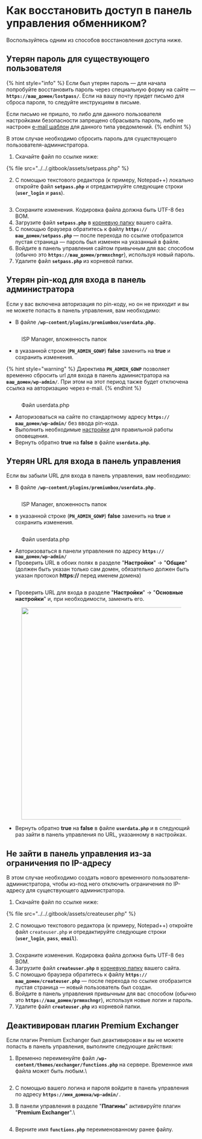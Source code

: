 # Как восстановить доступ в панель управления обменником?

Воспользуйтесь одним из способов восстановления доступа ниже.

## Утерян пароль для существующего пользователя

{% hint style="info" %}
Если был утерян пароль — для начала попробуйте восстановить пароль через специальную форму на сайте — **`https://ваш_домен/lostpass/`**. Если на вашу почту придет письмо для сброса пароля, то следуйте инструкциям в письме.

Если письмо не пришло, то либо для данного пользователя настройками безопасности запрещено сбрасывать пароль, либо не настроен [e-mail шаблон](https://premium.gitbook.io/main/osnovnye-nastroiki/uvedomleniya-administratoram-i-klientam/uvedomleniya-po-e-mail#nastroika-shablonov-pisem) для данного типа уведомлений.
{% endhint %}

В этом случае необходимо сбросить пароль для существующего пользователя-администратора.

1. Скачайте файл по ссылке ниже:

{% file src="../../.gitbook/assets/setpass.php" %}

2. С помощью текстового редактора (к примеру, Notepad++) локально откройте файл **`setpass.php`** и отредактируйте следующие строки (**`user_login`** и **`pass`**).

<figure><img src="../../.gitbook/assets/Screenshot_33.png" alt=""><figcaption></figcaption></figure>

3. Сохраните изменения. Кодировка файла должна быть UTF-8 без BOM.
4. Загрузите файл **`setpass.php`** в [корневую папку](https://premium.gitbook.io/rukovodstvo-polzovatelya/osnovnye-nastroiki/faq/kak-naiti-kornevuyu-papku-saita-na-servere) вашего сайта.
5. С помощью браузера обратитесь к файлу **`https://ваш_домен/setpass.php`** — после перехода по ссылке отобразится пустая страница — пароль был изменен на указанный в файле.
6. Войдите в панель управления сайтом привычным для вас способом (обычно это **`https://ваш_домен/prmmxchngr`**), используя новый пароль.
7. Удалите файл **`setpass.php`** из корневой папки.

## Утерян pin-код для входа в панель администратора

Если у вас включена авторизация по pin-коду, но он не приходит и вы не можете попасть в панель управления, вам необходимо:

* В файле **`/wp-content/plugins/premiumbox/userdata.php`**`.`

<figure><img src="../../.gitbook/assets/image (1263).png" alt=""><figcaption><p>ISP Manager, вложенность папок</p></figcaption></figure>

* &#x20;в указанной строке (**`PN_ADMIN_GOWP`**) **false** заменить на **true** и сохранить изменения.

{% hint style="warning" %}
Директива **`PN_ADMIN_GOWP`** позволяет временно сбросить url для входа в панель администратора на **`ваш_домен/wp-admin/`**. При этом на этот период также будет отключена ссылка на авторизацию через e-mail.
{% endhint %}

<figure><img src="../../.gitbook/assets/image (1089).png" alt=""><figcaption><p>Файл userdata.php</p></figcaption></figure>

* Авторизоваться на сайте по стандартному адресу **`https://ваш_домен/wp-admin/`** без ввода pin-кода.
* Выполнить необходимые [настройки](https://premium.gitbook.io/rukovodstvo-polzovatelya/navigaciya/nastroiki/dvukhfaktornaya-avtorizaciya-2fa-v-paneli-upravleniya-saitom) для правильной работы оповещения.
* Вернуть обратно **true** на **false** в файле **`userdata.php`**.

## Утерян URL для входа в панель управления

Если вы забыли URL для входа в панель управления, вам необходимо:

* В файле **`/wp-content/plugins/premiumbox/userdata.php`**`.`

<figure><img src="../../.gitbook/assets/image (1263).png" alt=""><figcaption><p>ISP Manager, вложенность папок</p></figcaption></figure>

* &#x20;в указанной строке (**`PN_ADMIN_GOWP`**) **false** заменить на **true** и сохранить изменения.

<figure><img src="../../.gitbook/assets/image (1089).png" alt=""><figcaption><p>Файл userdata.php</p></figcaption></figure>

* Авторизоваться в панели управления по адресу **`https://ваш_домен/wp-admin/`**
* Проверить URL в обоих полях в разделе  "**Настройки**" -> "**Общие**"  (должен быть указан только сам домен, обязательно должен быть указан протокол **https://** перед именем домена)

<figure><img src="../../.gitbook/assets/image (726).png" alt=""><figcaption></figcaption></figure>

* Проверить URL для входа в разделе "**Настройки**" -> "**Основные настройки**" и, при необходимости, заменить его.

<figure><img src="../../.gitbook/assets/image (1632).png" alt="" width="563"><figcaption></figcaption></figure>

* Вернуть обратно **true** на **false** в файле **`userdata.php`** и в следующий раз зайти в панель управления по URL, указанному в настройках.

## Не зайти в панель управления из-за ограничения по IP-адресу

В этом случае необходимо создать нового временного пользователя-администратора, чтобы из-под него отключить ограничения по IP-адресу для существующего администратора.

1. Скачайте файл по ссылке ниже:

{% file src="../../.gitbook/assets/createuser.php" %}

2. С помощью текстового редактора (к примеру, Notepad++) откройте файл `createuser.php` и отредактируйте следующие строки (**`user_login`**, **`pass`**, **`email`**).

<figure><img src="../../.gitbook/assets/Screenshot_34.png" alt=""><figcaption></figcaption></figure>

3. Сохраните изменения. Кодировка файла должна быть UTF-8 без BOM.
4. Загрузите файл **`createuser.php`** в [корневую папку](https://premium.gitbook.io/rukovodstvo-polzovatelya/osnovnye-nastroiki/faq/kak-naiti-kornevuyu-papku-saita-na-servere) вашего сайта.
5. С помощью браузера обратитесь к файлу **`https://ваш_домен/createuser.php`** — после перехода по ссылке отобразится пустая страница — новый пользователь был создан.
6. Войдите в панель управления привычным для вас способом (обычно это **`https://ваш_домен/prmmxchngr`**), используя новые логин и пароль.
7. Удалите файл **`createuser.php`** из корневой папки.

## Деактивирован плагин Premium Exchanger

Если плагин Premium Exchanger был деактивирован и вы не можете попасть в панель управления, выполните следующие действия:

1.  Временно переименуйте файл **`/wp-content/themes/exchanger/functions.php`** на сервере. Временное имя файла может быть любым.\


    <figure><img src="../../.gitbook/assets/изображение (165).png" alt=""><figcaption></figcaption></figure>
2. С помощью вашего логина и пароля войдите в панель управления по адресу **`https://имя_домена/wp-admin/`**`.`
3.  В панели управления в разделе "**Плагины**" активируйте плагин "**Premium Exchanger**".\


    <figure><img src="../../.gitbook/assets/изображение (42).png" alt=""><figcaption></figcaption></figure>
4. Верните имя **`functions.php`** переименованному ранее файлу.
